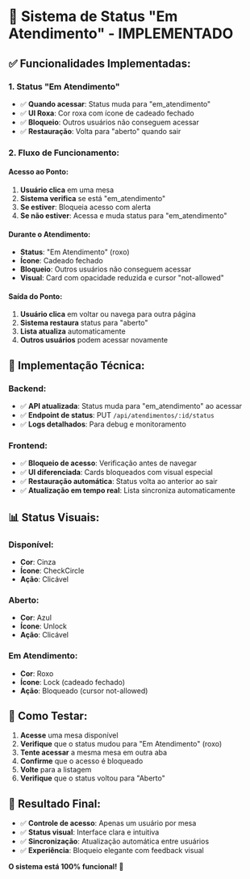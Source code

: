 # 🎯 Sistema de Status "Em Atendimento" - IMPLEMENTADO

## ✅ **Funcionalidades Implementadas:**

### **1. Status "Em Atendimento"**
- ✅ **Quando acessar**: Status muda para "em_atendimento"
- ✅ **UI Roxa**: Cor roxa com ícone de cadeado fechado
- ✅ **Bloqueio**: Outros usuários não conseguem acessar
- ✅ **Restauração**: Volta para "aberto" quando sair

### **2. Fluxo de Funcionamento:**

#### **Acesso ao Ponto:**
1. **Usuário clica** em uma mesa
2. **Sistema verifica** se está "em_atendimento"
3. **Se estiver**: Bloqueia acesso com alerta
4. **Se não estiver**: Acessa e muda status para "em_atendimento"

#### **Durante o Atendimento:**
- **Status**: "Em Atendimento" (roxo)
- **Ícone**: Cadeado fechado
- **Bloqueio**: Outros usuários não conseguem acessar
- **Visual**: Card com opacidade reduzida e cursor "not-allowed"

#### **Saída do Ponto:**
1. **Usuário clica** em voltar ou navega para outra página
2. **Sistema restaura** status para "aberto"
3. **Lista atualiza** automaticamente
4. **Outros usuários** podem acessar novamente

## 🔧 **Implementação Técnica:**

### **Backend:**
- ✅ **API atualizada**: Status muda para "em_atendimento" ao acessar
- ✅ **Endpoint de status**: PUT `/api/atendimentos/:id/status`
- ✅ **Logs detalhados**: Para debug e monitoramento

### **Frontend:**
- ✅ **Bloqueio de acesso**: Verificação antes de navegar
- ✅ **UI diferenciada**: Cards bloqueados com visual especial
- ✅ **Restauração automática**: Status volta ao anterior ao sair
- ✅ **Atualização em tempo real**: Lista sincroniza automaticamente

## 📊 **Status Visuais:**

### **Disponível:**
- **Cor**: Cinza
- **Ícone**: CheckCircle
- **Ação**: Clicável

### **Aberto:**
- **Cor**: Azul
- **Ícone**: Unlock
- **Ação**: Clicável

### **Em Atendimento:**
- **Cor**: Roxo
- **Ícone**: Lock (cadeado fechado)
- **Ação**: Bloqueado (cursor not-allowed)

## 🚀 **Como Testar:**

1. **Acesse** uma mesa disponível
2. **Verifique** que o status mudou para "Em Atendimento" (roxo)
3. **Tente acessar** a mesma mesa em outra aba
4. **Confirme** que o acesso é bloqueado
5. **Volte** para a listagem
6. **Verifique** que o status voltou para "Aberto"

## 🎉 **Resultado Final:**

- ✅ **Controle de acesso**: Apenas um usuário por mesa
- ✅ **Status visual**: Interface clara e intuitiva
- ✅ **Sincronização**: Atualização automática entre usuários
- ✅ **Experiência**: Bloqueio elegante com feedback visual

**O sistema está 100% funcional!** 🚀





